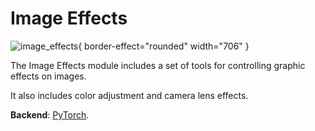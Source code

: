# Image Effects 

![image_effects](image_effects.png){ border-effect="rounded" width="706" }

The Image Effects module includes a set of tools for controlling graphic effects on images.

It also includes color adjustment and camera lens effects.

**Backend**: <a href="Modules.md" anchor="pytorch" summary="Image processing with pure Tensor without transformations.">PyTorch</a>.
